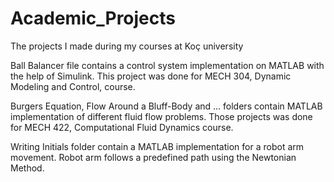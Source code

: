 # Academic_Projects

The projects I made during my courses at Koç university

Ball Balancer file contains a control system implementation on MATLAB with the help of Simulink. This project was done for MECH 304, Dynamic Modeling and Control, course.

Burgers Equation, Flow Around a Bluff-Body and ... folders contain MATLAB implementation of different fluid flow problems. Those projects was done for MECH 422, Computational Fluid Dynamics course.

Writing Initials folder contain a MATLAB implementation for a robot arm movement. Robot arm follows a predefined path using the Newtonian Method.
